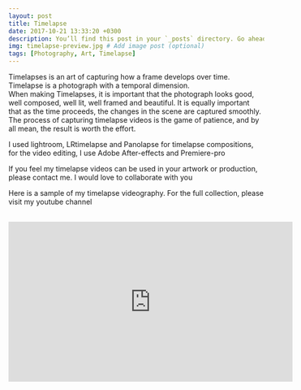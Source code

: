 ```yaml
---
layout: post
title: Timelapse 
date: 2017-10-21 13:33:20 +0300
description: You’ll find this post in your `_posts` directory. Go ahead and edit it and re-build the site to see your changes. # Add post description (optional)
img: timelapse-preview.jpg # Add image post (optional)
tags: [Photography, Art, Timelapse]
---
```


Timelapses is an art of capturing how a frame develops over time. Timelapse is a photograph with a temporal dimension. <br />
When making Timelapses, it is important that the photograph looks good, well composed, well lit, well framed and beautiful. It is equally important that as the time proceeds, the changes in the scene are captured smoothly. The process of capturing timelapse videos is the game of patience, and by all mean, the result is worth the effort. <br />

I used lightroom, LRtimelapse and Panolapse for timelapse compositions, for the video editing, I use Adobe After-effects and Premiere-pro <br />

If you feel my timelapse videos can be used in your artwork or production, please contact me. I would love to collaborate with you <br />

Here is a sample of my timelapse videography. For the full collection, please visit my youtube channel <br />

<a href="{{ site.youtube }}" target="_blank"><i class="fa fa-youtube-play fa-2x" aria-hidden="true"></i></a>

<br />

<iframe width="560" height="315" src="https://www.youtube.com/embed/BXzw-cbUZ-0" frameborder="0" allowfullscreen></iframe>


<!-- ![Charlie](https://drscdn.500px.org/photo/132194353/m%3D900/v2?user_id=269543&webp=true&sig=52e8bcf231c701d5620382b29fa66d118d28475e7cf028ecc4fdc8a58f4a4405)
 -->

